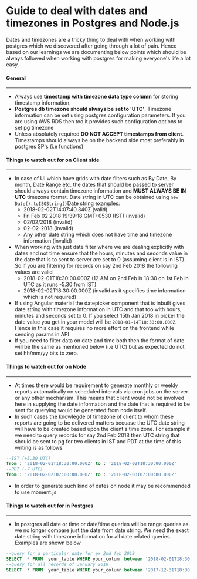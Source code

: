 # Guide to deal with dates and timezones in Postgres and Node.js

Dates and timezones are a tricky thing to deal with when working with postgres which we discovered after going through a lot of pain. Hence based on our learnings we are documenting below points which should be always followed when working with postgres for making everyone's life a lot easy.

#### General
---
* Always use **timestamp with timezone data type column** for storing timestamp information.
* **Postgres db timezone should always be set to 'UTC'**. Timezone information can be set using postgres configuration parameters. If you are using AWS RDS then too it provides such configuration options to set pg timezone
* Unless absolutely required **DO NOT ACCEPT timestamps from client**. Timestamps should always be on the backend side most preferably in postgres SP's (i.e functions)
#### Things to watch out for on Client side
---
* In case of UI which have grids with date filters such as By Date, By month, Date Range etc. the dates that should be passed to server should always contain timezone information and **MUST ALWAYS BE IN UTC** timezone format. Date string in UTC can be obtained using `new Date().toISOString()`Date string examples:
     * 2018-02-02T14:07:40.340Z (valid)
     * Fri Feb 02 2018 19:39:18 GMT+0530 (IST) (invalid)
     * 02/02/2018 (invalid)
     * 02-02-2018 (invalid)
     * Any other date string which does not have time and timezone information (invalid)
* When working with just date filter where we are dealing explicitly with dates and not time ensure that the hours, minutes and seconds value in the date that is to sent to server are set to 0 (assuming client is in IST). So if you are filtering for records on say 2nd Feb 2018 the following values are valid
  * 2018-02-01T18:30:00.000Z (12 AM on 2nd Feb is 18:30 on 1st Feb in UTC as it runs -5.30 from IST)
  * 2018-02-02T18:30:00.000Z (invalid as it specifies time information which is not required)
* If using Angular material the datepicker component that is inbuilt gives date string with timezone information in UTC and that too with hours, minutes and seconds set to 0. If you select 15th Jan 2018 in picker the date value you get in your model will be `2018-01-14T18:30:00.000Z`. Hence in this case it requires no more effort on the frontend while sending params in API
* If you need to filter data on date and time both then the format of date will be the same as mentioned below (i.e UTC) but as expected do not set hh/mm/yy bits to zero.

#### Things to watch out for on Node
---
* At times there would be requirement to generate monthly or weekly reports automatically on scheduled intervals via cron jobs on the server or any other mechanism. This means that client would not be involved here in supplying the date information and the date that is required to be sent for querying would be generated from node itself.
* In such cases the knowlegde of timezone of client to whom these reports are going to be delivered matters becuase the UTC date string will have to be created based upon the client's time zone. For example if we need to query records for say 2nd Feb 2018 then UTC string that should be sent to pg for two clients in IST and PDT at the time of this writing is as follows
``` sql
--IST (+5.30 UTC)
from : '2018-02-01T18:30:00.000Z' to : '2018-02-02T18:30:00.000Z'
--PDT (-7 UTC)
from : '2018-02-02T07:00:00.000Z' to : '2018-02-03T07:00:00.000Z'
```
* In order to generate such kind of dates on node it may be recommended to use moment.js

#### Things to watch out for in Postgres
---
* In postgres all date or time or date/time queries will be range queries as we no longer compare just the date from date string. We need the exact date string with timezone information for all date related queries. Examples are shown below
```sql
--query for a particular date for ex 2nd feb 2018
SELECT  * FROM  your_table WHERE your_column between '2018-02-01T18:30:00.000Z' and timestamp '2018-02-01T18:30:00.000Z'  + interval '1' day;
--query for all records of January 2018
SELECT  * FROM  your_table WHERE your_column between '2017-12-31T18:30:00.000Z' and timestamp '2017-12-31T18:30:00.000Z'  + interval '1' month;
```
